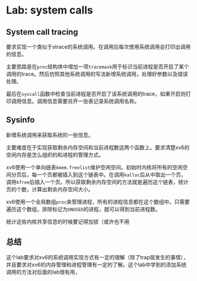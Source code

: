 # Lab: system calls
## System call tracing
要求实现一个类似于strace的系统调用。在调用后每次使用系统调用会打印出调用的信息。

主要思路是在`proc`结构体中增加一项`tracemask`用于标识当前进程是否开启了某个调用的trace。然后仿照其他系统调用的写法新增系统调用，处理好参数以及错误处理。

最后在`syscall`函数中检查当前进程是否开启了该系统调用的trace，如果开启则打印调用信息。调用信息需要另开一张表记录系统调用名称。

## Sysinfo
新增系统调用来获取系统的一些信息。

主要难度在于实现获取剩余内存空间和当前进程数这两个函数上。要求清楚xv6的空闲内存是怎么组织的和进程的管理方式。

xv6使用一个单向链表`kmem.freelist`维护空闲空间。初始时内核将所有的空闲空间分页后，每一个页都被插入到这个链表中。在调用`kalloc`后从中取出一个页，调用`kfree`后插入一个页。所以获取剩余内存空间的方法就是遍历这个链表，统计页的个数，计算出剩余内存空间大小。

xv6使用一个全局数组`proc`来管理进程，所有的进程信息都在这个数组中。只需要遍历这个数组，排除标记为`UNUSED`的进程，就可以得到当前进程数。

统计这些内核共享信息的时候要记得加锁（或许也不用

## 总结

这个lab要求对xv6的系统调用实现方式有一定的理解（除了trap层发生的事情），并且要求对xv6的内存管理和进程管理有一定的了解。这个lab中学到的添加系统调用的方法对后面的lab很有用，
